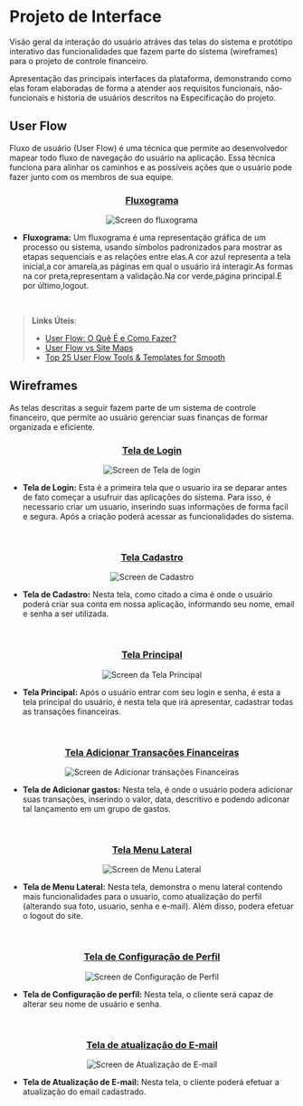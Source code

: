 
# Projeto de Interface

Visão geral da interação do usuário atráves das telas do sistema e protótipo interativo das funcionalidades que fazem parte do sistema (wireframes) para o projeto de controle financeiro. 

Apresentação das principais interfaces da plataforma, demonstrando como elas foram elaboradas de forma a atender aos requisitos funcionais, não-funcionais e historia de usuários descritos na Especificação do projeto. 


## User Flow

Fluxo de usuário (User Flow) é uma técnica que permite ao desenvolvedor mapear todo fluxo de navegação do usuário na aplicação. Essa técnica funciona para alinhar os caminhos e as possíveis ações que o usuário pode fazer junto com os membros de sua equipe.

<div align="center">
 
<h3><ins> Fluxograma </ins></h3>
 
![Screen do fluxograma](img/fluxograma.png)

</div>

* **Fluxograma:** Um fluxograma é uma representação gráfica de um processo ou sistema, usando símbolos padronizados para mostrar as etapas sequenciais e as relações entre elas.A cor azul representa a tela inicial,a cor amarela,as páginas em qual o usuário irá interagir.As formas na cor preta,representam a validação.Na cor verde,página principal.E por último,logout. 

<br> 

> **Links Úteis**:
> - [User Flow: O Quê É e Como Fazer?](https://medium.com/7bits/fluxo-de-usu%C3%A1rio-user-flow-o-que-%C3%A9-como-fazer-79d965872534)
> - [User Flow vs Site Maps](http://designr.com.br/sitemap-e-user-flow-quais-as-diferencas-e-quando-usar-cada-um/)
> - [Top 25 User Flow Tools & Templates for Smooth](https://www.mockplus.com/blog/post/user-flow-tools)

## Wireframes

As telas descritas a seguir fazem parte de um sistema de controle financeiro, que permite ao usuário gerenciar suas finanças de formar organizada e eficiente. 

<div align="center">
 
<h3><ins> Tela de Login </ins></h3>
 
![Screen de Tela de login](img/Tela_Login.png)

</div>

* **Tela de Login:** Esta é a primeira tela que o usuario ira se deparar antes de fato começar a usufruir das aplicações do sistema. Para isso, é necessario criar um usuario, inserindo suas informações de forma facil e segura. Após a criação poderá acessar as funcionalidades do sistema. 

<br>

<div align="center">
 
<h3><ins> Tela Cadastro </ins></h3>
 
![Screen de Cadastro](img/Tela_Cadastro.png)

</div>

* **Tela de Cadastro:** Nesta tela, como citado a cima é onde o usuário poderá criar sua conta em nossa aplicação, informando seu nome, email e senha a ser utilizada.   

<br>

<div align="center">
 
<h3><ins> Tela Principal </ins></h3>
 
![Screen da Tela Principal](img/Tela_Principal.png)

</div>

* **Tela Principal:** Após o usuário entrar com seu login e senha, é esta a tela principal do usuário, é nesta tela que irá apresentar, cadastrar todas as transações financeiras. 

<br>



<div align="center">
 
<h3><ins> Tela Adicionar Transações Financeiras </ins></h3>
 
![Screen de Adicionar transações Financeiras](img/Tela_Adicionado_Transacoes.png)

</div>

* **Tela de Adicionar gastos:** Nesta tela, é onde o usuário podera adicionar suas transações, inserindo o valor, data, descritivo e podendo adiconar tal lançamento em um grupo de gastos. 

<br>



<div align="center">
 
<h3><ins> Tela Menu Lateral </ins></h3>
 
![Screen de Menu Lateral](img/Tela_Menu_Lateral.png)

</div>

* **Tela de Menu Lateral:** Nesta tela, demonstra o menu lateral contendo mais funcionalidades para o usuario, como atualização do perfil (alterando sua foto, usuario, senha e e-mail). Além disso, podera efetuar o logout do site.  

<br>
 

<div align="center">
 
<h3><ins> Tela de Configuração de Perfil  </ins></h3>
 
![Screen de Configuração de Perfil](img/Tela_Atualiza_Perfil.png)

</div>

* **Tela de Configuração de perfil:** Nesta tela, o cliente será capaz de alterar seu nome de usuário e senha. 

<br>



<div align="center">
 
<h3><ins> Tela de atualização do E-mail </ins></h3>
 
![Screen de Atualização de E-mail ](img/Tela_Atualizar_Email.png)

</div>

* **Tela de Atualização de E-mail:** Nesta tela, o cliente poderá efetuar a atualização do email cadastrado.  

<br>
